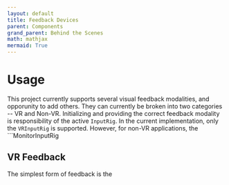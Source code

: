 ```yaml
---
layout: default
title: Feedback Devices
parent: Components
grand_parent: Behind the Scenes
math: mathjax
mermaid: True
---
```


# Usage

This project currently supports several visual feedback modalities, and opporunity to add others. They can currently be broken into two categories -- VR and Non-VR. Initializing and providing the correct feedback modality is responsibility of the active ```InputRig```. In the current implementation, only the ```VRInputRig``` is supported. However, for non-VR applications, the ```MonitorInputRig

## VR Feedback

The simplest form of feedback is the 